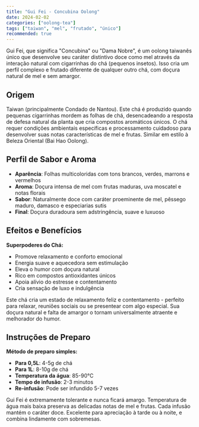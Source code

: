 ```yaml
---
title: "Gui Fei - Concubina Oolong"
date: 2024-02-02
categories: ["oolong-tea"]
tags: ["taiwan", "mel", "frutado", "único"]
recommended: true
---
```


Gui Fei, que significa "Concubina" ou "Dama Nobre", é um oolong taiwanês único que desenvolve seu caráter distintivo doce como mel através da interação natural com cigarrinhas do chá (pequenos insetos). Isso cria um perfil complexo e frutado diferente de qualquer outro chá, com doçura natural de mel e sem amargor.

## Origem

Taiwan (principalmente Condado de Nantou). Este chá é produzido quando pequenas cigarrinhas mordem as folhas de chá, desencadeando a resposta de defesa natural da planta que cria compostos aromáticos únicos. O chá requer condições ambientais específicas e processamento cuidadoso para desenvolver suas notas características de mel e frutas. Similar em estilo à Beleza Oriental (Bai Hao Oolong).

## Perfil de Sabor e Aroma

- **Aparência**: Folhas multicoloridas com tons brancos, verdes, marrons e vermelhos
- **Aroma**: Doçura intensa de mel com frutas maduras, uva moscatel e notas florais
- **Sabor**: Naturalmente doce com caráter proeminente de mel, pêssego maduro, damasco e especiarias sutis
- **Final**: Doçura duradoura sem adstringência, suave e luxuoso

## Efeitos e Benefícios

**Superpoderes do Chá:**
- Promove relaxamento e conforto emocional
- Energia suave e aquecedora sem estimulação
- Eleva o humor com doçura natural
- Rico em compostos antioxidantes únicos
- Apoia alívio do estresse e contentamento
- Cria sensação de luxo e indulgência

Este chá cria um estado de relaxamento feliz e contentamento - perfeito para relaxar, reuniões sociais ou se presentear com algo especial. Sua doçura natural e falta de amargor o tornam universalmente atraente e melhorador do humor.

## Instruções de Preparo

**Método de preparo simples:**
- **Para 0,5L**: 4-5g de chá
- **Para 1L**: 8-10g de chá
- **Temperatura da água**: 85-90°C
- **Tempo de infusão**: 2-3 minutos
- **Re-infusão**: Pode ser infundido 5-7 vezes

Gui Fei é extremamente tolerante e nunca ficará amargo. Temperatura de água mais baixa preserva as delicadas notas de mel e frutas. Cada infusão mantém o caráter doce. Excelente para apreciação à tarde ou à noite, e combina lindamente com sobremesas.
